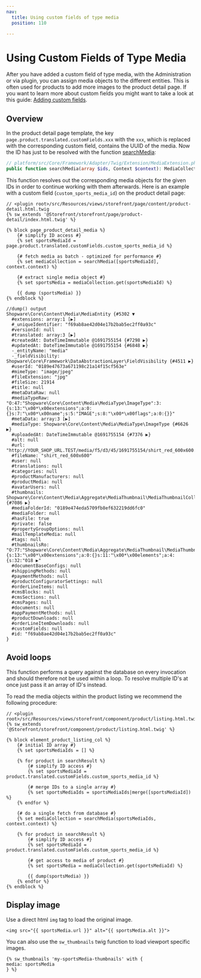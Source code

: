 ```yaml
---
nav:
  title: Using custom fields of type media
  position: 110

---
```


# Using Custom Fields of Type Media

After you have added a custom field of type media, with the Administration or via plugin, you can assign media objects to the different entities. This is often used for products to add more images to the product detail page. If you want to learn more about custom fields you might want to take a look at this guide: [Adding custom fields](../framework/custom-field/add-custom-field).

## Overview

In the product detail page template, the key `page.product.translated.customFields.xxx` with the `xxx`, which is replaced with the corresponding custom field, contains the UUID of the media. Now the ID has just to be resolved with the function [searchMedia](https://github.com/shopware/shopware/blob/v6.3.4.1/src/Core/Framework/Adapter/Twig/Extension/MediaExtension.php#L31-L45):

```php
// platform/src/Core/Framework/Adapter/Twig/Extension/MediaExtension.php
public function searchMedia(array $ids, Context $context): MediaCollection { ... }
```

This function resolves out the corresponding media objects for the given IDs in order to continue working with them afterwards. Here is an example with a custom field \(`custom_sports_media_id`\) on the product detail page:

```twig
// <plugin root>/src/Resources/views/storefront/page/content/product-detail.html.twig
{% sw_extends '@Storefront/storefront/page/product-detail/index.html.twig' %}

{% block page_product_detail_media %}
    {# simplify ID access #}
    {% set sportsMediaId = page.product.translated.customFields.custom_sports_media_id %}

    {# fetch media as batch - optimized for performance #}
    {% set mediaCollection = searchMedia([sportsMediaId], context.context) %}

    {# extract single media object #}
    {% set sportsMedia = mediaCollection.get(sportsMediaId) %}

    {{ dump (sportsMedia) }}
{% endblock %}
```

```text
//dump() output
Shopware\Core\Content\Media\MediaEntity {#5302 ▼
  #extensions: array:1 [▶]
  #_uniqueIdentifier: "f69ab8ae42d04e17b2bab5ec2ff0a93c"
  #versionId: null
  #translated: array:3 [▶]
  #createdAt: DateTimeImmutable @1691755154 {#7298 ▶}
  #updatedAt: DateTimeImmutable @1691755154 {#6848 ▶}
  -_entityName: "media"
  -_fieldVisibility: Shopware\Core\Framework\DataAbstractionLayer\FieldVisibility {#4511 ▶}
  #userId: "0189e47673a671198c21a14f15cf563e"
  #mimeType: "image/jpeg"
  #fileExtension: "jpg"
  #fileSize: 21914
  #title: null
  #metaDataRaw: null
  #mediaTypeRaw: "O:47:"Shopware\Core\Content\Media\MediaType\ImageType":3:{s:13:"\x00*\x00extensions";a:0:{}s:7:"\x00*\x00name";s:5:"IMAGE";s:8:"\x00*\x00flags";a:0:{}}"
  #metaData: array:3 [▶]
  #mediaType: Shopware\Core\Content\Media\MediaType\ImageType {#6626 ▶}
  #uploadedAt: DateTimeImmutable @1691755154 {#7376 ▶}
  #alt: null
  #url: "http://YOUR_SHOP_URL.TEST/media/f5/d3/45/1691755154/shirt_red_600x600.jpg"
  #fileName: "shirt_red_600x600"
  #user: null
  #translations: null
  #categories: null
  #productManufacturers: null
  #productMedia: null
  #avatarUsers: null
  #thumbnails: Shopware\Core\Content\Media\Aggregate\MediaThumbnail\MediaThumbnailCollection {#7086 ▶}
  #mediaFolderId: "0189e474eda5709fb8ef632219dd6fc0"
  #mediaFolder: null
  #hasFile: true
  #private: false
  #propertyGroupOptions: null
  #mailTemplateMedia: null
  #tags: null
  #thumbnailsRo: "O:77:"Shopware\Core\Content\Media\Aggregate\MediaThumbnail\MediaThumbnailCollection":2:{s:13:"\x00*\x00extensions";a:0:{}s:11:"\x00*\x00elements";a:4:{s:32:"018 ▶"
  #documentBaseConfigs: null
  #shippingMethods: null
  #paymentMethods: null
  #productConfiguratorSettings: null
  #orderLineItems: null
  #cmsBlocks: null
  #cmsSections: null
  #cmsPages: null
  #documents: null
  #appPaymentMethods: null
  #productDownloads: null
  #orderLineItemDownloads: null
  #customFields: null
  #id: "f69ab8ae42d04e17b2bab5ec2ff0a93c"
}
```

## Avoid loops

This function performs a query against the database on every invocation and should therefore not be used within a loop. To resolve multiple ID's at once just pass it an array of ID's instead.

To read the media objects within the product listing we recommend the following procedure:

```twig
// <plugin root>/src/Resources/views/storefront/component/product/listing.html.twig
{% sw_extends '@Storefront/storefront/component/product/listing.html.twig' %}

{% block element_product_listing_col %}
    {# initial ID array #}
    {% set sportsMediaIds = [] %}

    {% for product in searchResult %}
        {# simplify ID access #}
        {% set sportsMediaId = product.translated.customFields.custom_sports_media_id %}

        {# merge IDs to a single array #}
        {% set sportsMediaIds = sportsMediaIds|merge([sportsMediaId]) %}
    {% endfor %}

    {# do a single fetch from database #}
    {% set mediaCollection = searchMedia(sportsMediaIds, context.context) %}

    {% for product in searchResult %}
        {# simplify ID access #}
        {% set sportsMediaId = product.translated.customFields.custom_sports_media_id %}

        {# get access to media of product #}
        {% set sportsMedia = mediaCollection.get(sportsMediaId) %}

        {{ dump(sportsMedia) }}
    {% endfor %}
{% endblock %}
```

## Display image

Use a direct html `img` tag to load the original image.

```twig
<img src="{{ sportsMedia.url }}" alt="{{ sportsMedia.alt }}">
```

You can also use the `sw_thumbnails` twig function to load viewport specific images.

```twig
{% sw_thumbnails 'my-sportsMedia-thumbnails' with {
media: sportsMedia
} %}
```
